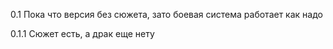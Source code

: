 0.1 Пока что версия без сюжета, зато боевая система работает как надо 

0.1.1 Сюжет есть, а драк еще нету
